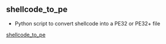 

## shellcode_to_pe

- Python script to convert shellcode into a PE32 or PE32+ file

[shellcode_to_pe](https://github.com/ox1111/windows/shellcode/hedgehog-tools/blob/main/Shellcode2PE/shellcode_to_pe.py)
